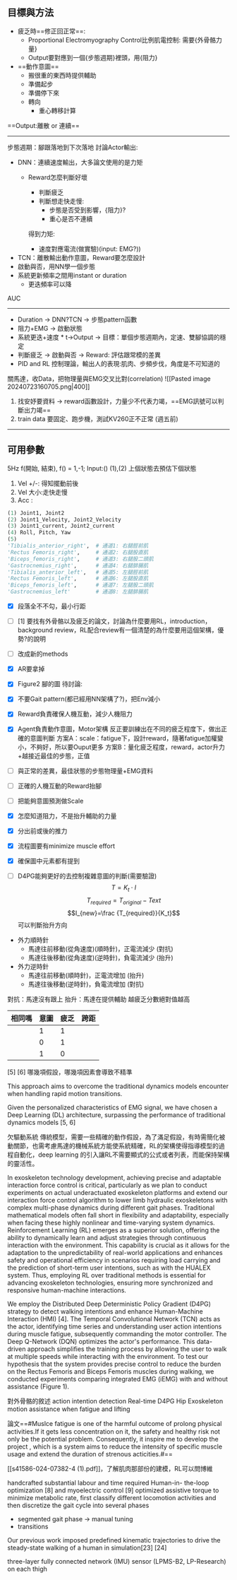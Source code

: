 ## 目標與方法
- 疲乏時==修正回正常==: 
	- Proportional Electromyography Control比例肌電控制: 需要{外骨骼力量}
	- Output要對應到一個{步態週期}裡頭，用{阻力}
- ==動作意圖==
	- 搬很重的東西時提供輔助
	- 準備起步
	- 準備停下來
	- 轉向
		- 重心轉移計算

==Output:離散 or 連續==

--- 
步態週期：腳跟落地到下次落地
討論Actor輸出:
- DNN：連續速度輸出，大多論文使用的是力矩
	- Reward怎麼判斷好壞
		- 判斷疲乏
		- 判斷想走快走慢:
			- 步態是否受到影響，{阻力}?
			- 重心是否不連續
		
		得到力矩:
		- 速度對應電流(做實驗)(input: EMG?))
- TCN：離散輸出動作意圖，Reward要怎麼設計
- 啟動與否，用NN學一個步態
- 系統更新頻率之間用instant or duration
	- 更迭頻率可以降

AUC

---
- Duration -> DNN?TCN -> 步態pattern函數
- 阻力+EMG -> 啟動狀態
- 系統更迭+速度 \* t->Output -> 目標：單個步態週期內，定速、雙腳協調的穩定
- 判斷疲乏 -> 啟動與否 -> Reward: 評估跟常模的差異
- PID and RL 控制理論，輸出人的表現:肌肉、步頻步伐，角度是不可知道的

關馬達，收Data，把物理量與EMG交叉比對(correlation)
![[Pasted image 20240723160705.png|400]]
1. 找安妤要資料 -> reward函數設計，力量少不代表力竭，==EMG訊號可以判斷出力竭==
2. train data 要固定、跑步機，測試KV260正不正常 (週五前)

---
## 可用參數
5Hz
f(開始, 結束), f() = 1,-1; 
Input:()
(1),(2) 上個狀態去預估下個狀態
1. Vel +/-: 得知擺動前後
2. Vel 大小:走快走慢
3. Acc :
```python
(1) Joint1, Joint2
(2) Joint1_Velocity, Joint2_Velocity
(3) Joint1_current, Joint2_current
(4) Roll, Pitch, Yaw
(5)
'Tibialis_anterior_right',  # 通道1: 右腿脛前肌
'Rectus Femoris_right',     # 通道2: 右腿股直肌
'Biceps_femoris_right',     # 通道3: 右腿股二頭肌
'Gastrocnemius_right',      # 通道4: 右腿腓腸肌
'Tibialis_anterior_left',   # 通道5: 左腿脛前肌
'Rectus Femoris_left',      # 通道6: 左腿股直肌
'Biceps_femoris_left',      # 通道7: 左腿股二頭肌
'Gastrocnemius_left'        # 通道8: 左腿腓腸肌
```

- [x] 段落全不不勾，最小行距
- [ ] [1] 要找有外骨骼以及疲乏的論文，討論為什麼要用RL，introduction，background review，RL配合review有一個清楚的為什麼要用這個架構，優勢?的說明
- [ ] 改成新的methods
- [x] AR要拿掉
- [x] Figure2 腳的圖
待討論:
- [x] 不要Gait pattern(都已經用NN架構了?)，把Env減小
- [x] Reward負責確保人機互動，減少人機阻力
- [x] Agent負責動作意圖，Motor架構
反正要訓練出在不同的疲乏程度下，做出正確的意圖判斷
方案A：scale：fatigue下，設計reward，隨著fatigue加權變小，不夠好，所以要Ouput更多
方案B：量化疲乏程度，reward，actor升力+越接近最佳的步態，正值

- [ ] 與正常的差異，最佳狀態的步態物理量+EMG資料
- [ ] 正確的人機互動的Reward抬腳
- [ ] 把能夠意圖預測做Scale
- [x] 怎麼知道阻力，不是抬升輔助的力量

- [x] 分出前或後的推力
- [x] 流程圖要有minimize muscle effort
- [x] 確保圖中元素都有提到
- [ ] D4PG能夠更好的去控制複雜意圖的判斷(需要驗證)
$$T=K_t \cdot I$$
$$T_{required}=T_{original}-T{ext}$$
$$I_{new}=\frac {T_{required}}{K_t}$$
可以判斷抬升方向
- 外力順時針
	- 馬達往前移動(從角速度)(順時針)，正電流減少 (對抗)
	- 馬達往後移動(從角速度)(逆時針)，負電流減少 (抬升)
- 外力逆時針
	- 馬達往前移動(順時針)，正電流增加 (抬升)
	- 馬達往後移動(逆時針)，負電流增加 (對抗)

對抗：馬達沒有跟上
抬升：馬達在提供輔助
越疲乏分數絕對值越高

| 相同嗎 | 意圖  | 疲乏  | 跨距  |
| --- | --- | --- | --- |
|     | 1   | 1   |     |
|     | 0   | 1   |     |
|     | 1   | 0   |     |

[5]
[6] 哪幾項假設，哪幾項因素會導致不精準

This approach aims to overcome the traditional dynamics models encounter when handling rapid motion transitions.

Given the personalized characteristics of EMG signal, we have chosen a Deep Learning (DL) architecture, surpassing the performance of traditional dynamics models [5, 6]

欠驅動系統
傳統模型，需要一些精確的動作假設，為了滿足假設，有時需簡化被動關節，也需考慮馬達的機械系統方能使系統精確，RL的架構使得指導模型的過程自動化，deep learning 的引入讓RL不需要顯式的公式或者列表，而能保持架構的靈活性。

In exoskeleton technology development, achieving precise and adaptable interaction force control is critical, particularly as we plan to conduct experiments on actual underactuated exoskeleton platforms and extend our interaction force control algorithm to lower limb hydraulic exoskeletons with complex multi-phase dynamics during different gait phases. Traditional mathematical models often fall short in flexibility and adaptability, especially when facing these highly nonlinear and time-varying system dynamics. Reinforcement Learning (RL) emerges as a superior solution, offering the ability to dynamically learn and adjust strategies through continuous interaction with the environment. This capability is crucial as it allows for the adaptation to the unpredictability of real-world applications and enhances safety and operational efficiency in scenarios requiring load carrying and the prediction of short-term user intentions, such as with the HUALEX system. Thus, employing RL over traditional methods is essential for advancing exoskeleton technologies, ensuring more synchronized and responsive human-machine interactions.

We employ the Distributed Deep Deterministic Policy Gradient (D4PG) strategy to detect walking intentions and enhance Human-Machine Interaction (HMI) [4]. The Temporal Convolutional Network (TCN) acts as the actor, identifying time series and understanding user action intentions during muscle fatigue, subsequently commanding the motor controller. The Deep Q-Network (DQN) optimizes the actor's performance. This data-driven approach simplifies the training process by allowing the user to walk at multiple speeds while interacting with the environment. To test our hypothesis that the system provides precise control to reduce the burden on the Rectus Femoris and Biceps Femoris muscles during walking, we conducted experiments comparing integrated EMG (iEMG) with and without assistance (Figure 1).

對外骨骼的敘述
action intention detection
Real-time
D4PG
Hip Exoskeleton
motion assistance when fatigue and lifting

論文==#Muslce fatigue is one of the harmful outcome of prolong physical activities.If it gets less concentration on it, the safety and healthy risk not only be the potential problem. Consequently, it inspire me to develop the  project , which is a system aims to reduce the  intensity of specific muscle usage and extend the duration of strenous acticities.#==

[[s41586-024-07382-4 (1).pdf]]，了解肌肉那部份的建模，RL可以問博維

handcrafted
substantial labour and time required 
Human-in- the-loop optimization [8] and myoelectric control [9] optimized assistive torque to minimize metabolic rate,
first classify different locomotion activities and then discretize the gait cycle into several phases
- segmented gait phase -> manual tuning
 - transitions

 Our previous work imposed predefined kinematic trajectories to drive the steady-state walking of a human in simulation[23] [24]
 
 three-layer fully connected network
 (IMU) sensor (LPMS-B2, LP-Research) on each thigh

